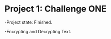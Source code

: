 <h1>Project 1: Challenge ONE</h1>
<p>-Project state: Finished.</p>
<p>-Encrypting and Decrypting Text.</p>
